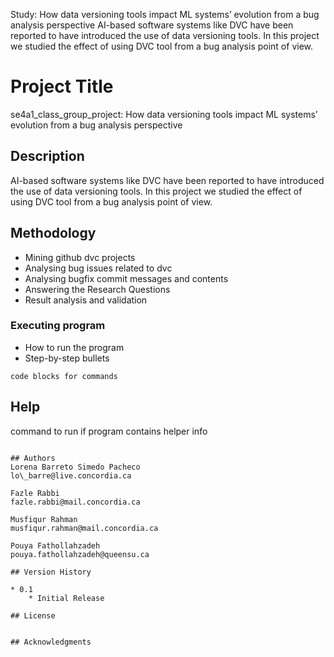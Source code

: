 
Study: How data versioning tools impact ML systems’ evolution from a bug analysis perspective
AI-based software systems like DVC have been reported to have introduced the use of data versioning tools.
In this project we studied the effect of using DVC tool from a bug analysis point of view.


# Project Title
se4a1_class_group_project:
 How data versioning tools impact ML systems’ evolution from a bug analysis perspective

## Description

AI-based software systems like DVC have been reported to have introduced the use of data versioning tools.
In this project we studied the effect of using DVC tool from a bug analysis point of view.

## Methodology

* Mining github dvc projects 
* Analysing bug issues related to dvc
* Analysing bugfix commit messages and contents
* Answering the Research Questions
* Result analysis and validation 


### Executing program

* How to run the program
* Step-by-step bullets
```
code blocks for commands
```

## Help

command to run if program contains helper info
```

## Authors
Lorena Barreto Simedo Pacheco
lo\_barre@live.concordia.ca

Fazle Rabbi
fazle.rabbi@mail.concordia.ca

Musfiqur Rahman
musfiqur.rahman@mail.concordia.ca

Pouya Fathollahzadeh
pouya.fathollahzadeh@queensu.ca

## Version History

* 0.1
    * Initial Release

## License


## Acknowledgments



